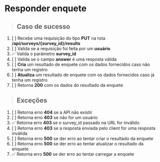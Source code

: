 # Responder enquete

> ## Caso de sucesso

1. [ ] Recebe uma requisição do tipo **PUT** na rota **/api/surveys/{survey_id}/results**
2. [ ] Valida se a requisição foi feita por um **usuário**
3. ✅ Valida o parâmetro **survey_id**
4. [ ] Valida se o campo **answer** é uma resposta válida
5. [ ] **Cria** um resultado de enquete com os dados fornecidos caso não tenha um registro
6. [ ] **Atualiza** um resultado de enquete com os dados fornecidos caso já tenha um registro
7. [ ] Retorna **200** com os dados do resultado da enquete

> ## Exceções

1. [ ] Retorna erro **404** se a API não existir
2. [ ] Retorna erro **403** se não for um usuário
3. ✅ Retorna erro **403** se o survey_id passado na URL for inválido
4. [ ] Retorna erro **403** se a resposta enviada pelo client for uma resposta inválida
5. [ ] Retorna erro **500** se der erro ao tentar criar o resultado da enquete
6. [ ] Retorna erro **500** se der erro ao tentar atualizar o resultado da enquete
7. ✅ Retorna erro **500** se der erro ao tentar carregar a enquete
